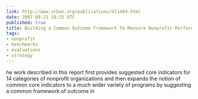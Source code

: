 ```yaml
---
link: http://www.urban.org/publications/411404.html
date: 2007-09-21 18:25 UTC
published: true
title: Building a Common Outcome Framework To Measure Nonprofit Performance
tags:
- nonprofit
- benchmarks
- evaluations
- strategy
---
```


he work described in this report first provides suggested core indicators for 14 categories of nonprofit organizations and then expands the notion of common core indicators to a much wider variety of programs by suggesting a common framework of outcome in
